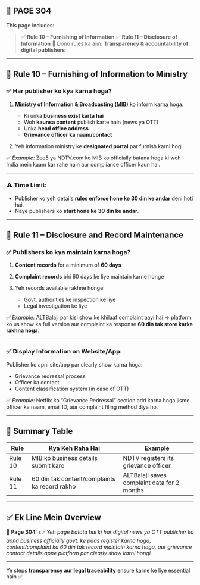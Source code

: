 ## 📄 **PAGE 304**

This page includes:

> ✅ **Rule 10 – Furnishing of Information**
> ✅ **Rule 11 – Disclosure of Information**
> 🎯 Dono rules ka aim: **Transparency & accountability of digital publishers**

---

## 🔹 Rule 10 – Furnishing of Information to Ministry

### ✅ Har publisher ko kya karna hoga?

1. **Ministry of Information & Broadcasting (MIB)** ko inform karna hoga:

   * Ki unka **business exist karta hai**
   * Woh **kaunsa content** publish karte hain (news ya OTT)
   * Unka **head office address**
   * **Grievance officer ka naam/contact**

2. Yeh information ministry ke **designated portal** par furnish karni hogi.

✅ *Example:*
Zee5 ya NDTV.com ko MIB ko officially batana hoga ki woh India mein kaam kar rahe hain aur compliance officer kaun hai.

---

### ⚠️ Time Limit:

* Publisher ko yeh details **rules enforce hone ke 30 din ke andar** deni hoti hai.
* Naye publishers ko **start hone ke 30 din ke andar**.

---

## 🔹 Rule 11 – Disclosure and Record Maintenance

### ✅ Publishers ko kya maintain karna hoga?

1. **Content records** for a minimum of **60 days**
2. **Complaint records** bhi 60 days ke liye maintain karne honge
3. Yeh records available rakhne honge:

   * Govt. authorities ke inspection ke liye
   * Legal investigation ke liye

✅ *Example:*
ALTBalaji par kisi show ke khilaaf complaint aayi hai → platform ko us show ka full version aur complaint ka response **60 din tak store karke rakhna hoga**.

---

### ✅ Display Information on Website/App:

Publisher ko apni site/app par clearly show karna hoga:

* Grievance redressal process
* Officer ka contact
* Content classification system (in case of OTT)

✅ *Example:*
Netflix ko “Grievance Redressal” section add karna hoga jisme officer ka naam, email ID, aur complaint filing method diya ho.

---

## 🧩 Summary Table

| Rule    | Kya Keh Raha Hai                              | Example                                     |
| ------- | --------------------------------------------- | ------------------------------------------- |
| Rule 10 | MIB ko business details submit karo           | NDTV registers its grievance officer        |
| Rule 11 | 60 din tak content/complaints ka record rakho | ALTBalaji saves complaint data for 2 months |

---

## ✅ **Ek Line Mein Overview**

📌 **Page 304:**
👉 *Yeh page batata hai ki har digital news ya OTT publisher ko apna business officially govt. ke paas register karna hoga, content/complaint ka 60 din tak record maintain karna hoga, aur grievance contact details apne platform par clearly show karni hongi.*

---

Ye steps **transparency aur legal traceability** ensure karne ke liye essential hain ✅
